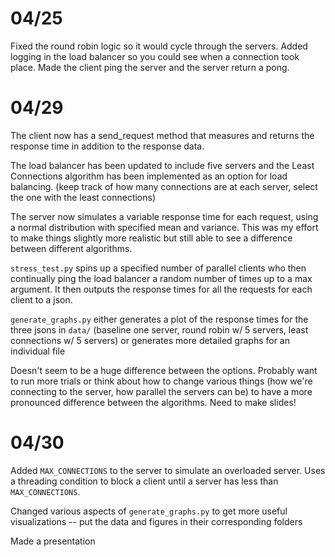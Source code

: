  # 04/25
 Fixed the round robin logic so it would cycle through the servers. Added logging in the load balancer so you could see when a connection took place. Made the client ping the server and the server return a pong.

 # 04/29
The client now has a send_request method that measures and returns the response time in addition to the response data.

The load balancer has been updated to include five servers and the Least Connections algorithm has been implemented as an option for load balancing. (keep track of how many connections are at each server, select the one with the least connections)

The server now simulates a variable response time for each request, using a normal distribution with specified mean and variance. This was my effort to make things slightly more realistic but still able to see a difference between different algorithms.

`stress_test.py` spins up a specified number of parallel clients who then continually ping the load balancer a random number of times up to a max argument. It then outputs the response times for all the requests for each client to a json.

`generate_graphs.py` either generates a plot of the response times for the three jsons in `data/` (baseline one server, round robin w/ 5 servers, least connections w/ 5 servers) or generates more detailed graphs for an individual file

Doesn't seem to be a huge difference between the options. Probably want to run more trials or think about how to change various things (how we're connecting to the server, how parallel the servers can be) to have a more pronounced difference between the algorithms. Need to make slides!

# 04/30
Added `MAX_CONNECTIONS` to the server to simulate an overloaded server. Uses a threading condition to block a client until a server has less than `MAX_CONNECTIONS`.

Changed various aspects of `generate_graphs.py` to get more useful visualizations -- put the data and figures in their corresponding folders

Made a presentation